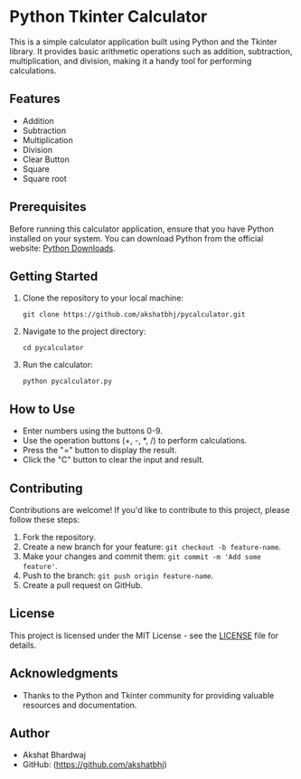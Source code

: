 # Python Tkinter Calculator

This is a simple calculator application built using Python and the Tkinter library. It provides basic arithmetic operations such as addition, subtraction, multiplication, and division, making it a handy tool for performing calculations.

## Features

- Addition
- Subtraction
- Multiplication
- Division
- Clear Button
- Square
- Square root

## Prerequisites

Before running this calculator application, ensure that you have Python installed on your system. You can download Python from the official website: [Python Downloads](https://www.python.org/downloads/).

## Getting Started

1. Clone the repository to your local machine:

   ```shell
   git clone https://github.com/akshatbhj/pycalculator.git
   ```

2. Navigate to the project directory:

   ```shell
   cd pycalculator
   ```

3. Run the calculator:

   ```shell
   python pycalculator.py
   ```

## How to Use

- Enter numbers using the buttons 0-9.
- Use the operation buttons (+, -, *, /) to perform calculations.
- Press the "=" button to display the result.
- Click the "C" button to clear the input and result.

## Contributing

Contributions are welcome! If you'd like to contribute to this project, please follow these steps:

1. Fork the repository.
2. Create a new branch for your feature: `git checkout -b feature-name`.
3. Make your changes and commit them: `git commit -m 'Add some feature'`.
4. Push to the branch: `git push origin feature-name`.
5. Create a pull request on GitHub.

## License

This project is licensed under the MIT License - see the [LICENSE](LICENSE) file for details.

## Acknowledgments

- Thanks to the Python and Tkinter community for providing valuable resources and documentation.

## Author

- Akshat Bhardwaj
- GitHub: (https://github.com/akshatbhj)
